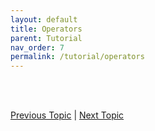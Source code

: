 ```yaml
---
layout: default
title: Operators
parent: Tutorial
nav_order: 7
permalink: /tutorial/operators
---
```






<br><br>

[Previous Topic](./variables) | [Next Topic](./reserved)